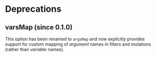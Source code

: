 # Deprecations

## varsMap (since 0.1.0)

This option has been renamed to `argsMap` and now explicitly provides support
for custom mapping of *argument* names in filters and mutations (rather than
*variable* names).
